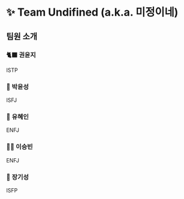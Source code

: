 # ✨ Team Undifined (a.k.a. 미정이네)

## 팀원 소개

### 🐈‍⬛ <b>권윤지</b>

ISTP

### 🫠 <b>박윤성</b>

ISFJ

### 🐋 <b>유혜인</b>

ENFJ

### 🫶🏻 <b>이승빈</b>

ENFJ

### 🫨 <b>장기성</b>

ISFP
